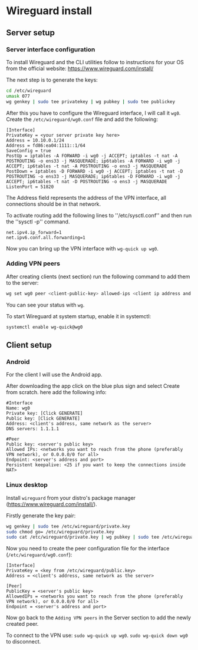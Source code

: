 # Wireguard install

## Server setup

### Server interface configuration

To install Wireguard and the CLI utilities follow to instructions for your OS from the official website: <https://www.wireguard.com/install/>

The next step is to generate the keys:

```bash
cd /etc/wireguard
umask 077
wg genkey | sudo tee privatekey | wg pubkey | sudo tee publickey
```

After this you have to configure the Wireguard interface, I will call it `wg0`. Create the `/etc/wireguard/wg0.conf` file and add the following:
```
[Interface]
PrivateKey = <your server private key here>
Address = 10.10.0.1/24
Address = fd86:ea04:1111::1/64
SaveConfig = true
PostUp = iptables -A FORWARD -i wg0 -j ACCEPT; iptables -t nat -A POSTROUTING -o ens33 -j MASQUERADE; ip6tables -A FORWARD -i wg0 -j ACCEPT; ip6tables -t nat -A POSTROUTING -o ens3 -j MASQUERADE
PostDown = iptables -D FORWARD -i wg0 -j ACCEPT; iptables -t nat -D POSTROUTING -o ens33 -j MASQUERADE; ip6tables -D FORWARD -i wg0 -j ACCEPT; ip6tables -t nat -D POSTROUTING -o ens3 -j MASQUERADE
ListenPort = 51820
```

The Address field represents the address of the VPN interface, all connections should be in that network.

To activate routing add the following lines to ''/etc/sysctl.conf'' and then run the ''sysctl -p'' command.
```
net.ipv4.ip_forward=1
net.ipv6.conf.all.forwarding=1
```

Now you can bring up the VPN interface with `wg-quick up wg0`.

### Adding VPN peers

After creating clients (next section) run the following command to add them to the server:
```bash
wg set wg0 peer <client-public-key> allowed-ips <client ip address and mask>
```

You can see your status with `wg`.

To start Wireguard at system startup, enable it in systemctl:

```
systemctl enable wg-quick@wg0
```

## Client setup

### Android

For the client I will use the Android app.

After downloading the app click on the blue plus sign and select Create from scratch. here add the following info:

```
#Interface
Name: wg0
Private key: [Click GENERATE]
Public key: [Click GENERATE]
Address: <client's address, same network as the server>
DNS servers: 1.1.1.1

#Peer
Public key: <server's public key>
Allowed IPs: <networks you want to reach from the phone (preferably VPN network), or 0.0.0.0/0 for all>
Endpoint: <server's address and port>
Persistent keepalive: <25 if you want to keep the connections inside NAT>
```

### Linux desktop

Install `wireguard` from your distro's package manager (<https://www.wireguard.com/install/>).

Firstly generate the key pair:

```bash
wg genkey | sudo tee /etc/wireguard/private.key
sudo chmod go= /etc/wireguard/private.key
sudo cat /etc/wireguard/private.key | wg pubkey | sudo tee /etc/wireguard/public.key
```

Now you need to create the peer configuration file for the interface (`/etc/wireguard/wg0.conf`):

```
[Interface]
PrivateKey = <key from /etc/wireguard/public.key>
Address = <client's address, same network as the server>

[Peer]
PublicKey = <server's public key>
AllowedIPs = <networks you want to reach from the phone (preferably VPN network), or 0.0.0.0/0 for all>
Endpoint = <server's address and port>
```

Now go back to the `Adding VPN peers` in the Server section to add the newly created peer.

To connect to the VPN use: `sudo wg-quick up wg0`. `sudo wg-quick down wg0` to disconnect.